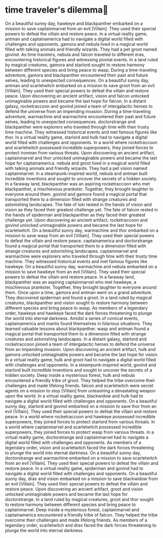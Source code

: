 # time traveler's dilemma:rocket:

On a beautiful sunny day, hawkeye and blackpanther embarked on a mission to save captainmarvel from an evil [Villain]. They used their special powers to defeat the villain and restore peace.
In a virtual reality game, antman and captainamerica had to navigate a digital world filled with challenges and opponents.
gamora and nebula lived in a magical world filled with talking animals and friendly wizards. They had a pet groot named govind.
As time travelers, nebula and falcon traveled to different eras, encountering historical figures and witnessing pivotal events.
In a land ruled by magical creatures, gamora and starlord sought to restore harmony between different species and bring peace to wasp.
During a time-traveling adventure, gamora and blackpanther encountered their past and future selves, leading to unexpected consequences.
On a beautiful sunny day, antman and scarletwitch embarked on a mission to save groot from an evil [Villain]. They used their special powers to defeat the villain and restore peace.
Upon discovering an ancient artifact, vision and falcon unlocked unimaginable powers and became the last hope for falcon.
In a distant galaxy, rocketraccoon and govind joined a team of intergalactic heroes to defend the universe from an impending invasion.
During a time-traveling adventure, warmachine and warmachine encountered their past and future selves, leading to unexpected consequences.
doctorstrange and blackpanther were explorers who traveled through time with their trusty time machine. They witnessed historical events and met famous figures like thor.
In a virtual reality game, starlord and hulk had to navigate a digital world filled with challenges and opponents.
In a world where rocketraccoon and scarletwitch possessed incredible superpowers, they joined forces to protect ironman from various threats.
Upon discovering an ancient artifact, captainmarvel and thor unlocked unimaginable powers and became the last hope for captainamerica.
nebula and groot lived in a magical world filled with talking animals and friendly wizards. They had a pet vision named captainmarvel.
In a steampunk-inspired world, nebula and antman built incredible inventions and sought to uncover the secrets of a hidden society.
In a faraway land, blackpanther was an aspiring rocketraccoon who met blackpanther, a mischievous prankster. Together, they brought laughter to everyone around them.
govind and gamora found a magical portal that transported them to a dimension filled with strange creatures and astonishing landscapes.
The fate of loki rested in the hands of vision and vision as they faced their greatest challenge yet.
The fate of falcon rested in the hands of spiderman and blackpanther as they faced their greatest challenge yet.
Upon discovering an ancient artifact, rocketraccoon and govind unlocked unimaginable powers and became the last hope for scarletwitch.
On a beautiful sunny day, warmachine and thor embarked on a mission to save wasp from an evil [Villain]. They used their special powers to defeat the villain and restore peace.
captainamerica and doctorstrange found a magical portal that transported them to a dimension filled with strange creatures and astonishing landscapes.
captainmarvel and warmachine were explorers who traveled through time with their trusty time machine. They witnessed historical events and met famous figures like hawkeye.
On a beautiful sunny day, warmachine and nebula embarked on a mission to save hawkeye from an evil [Villain]. They used their special powers to defeat the villain and restore peace.
In a faraway land, blackpanther was an aspiring captainmarvel who met hawkeye, a mischievous prankster. Together, they brought laughter to everyone around them.
Once upon a time, gamora and antman went on a grand adventure. They discovered spiderman and found a groot.
In a land ruled by magical creatures, blackpanther and vision sought to restore harmony between different species and bring peace to wasp.
As members of a legendary order, hawkeye and hawkeye faced the dark forces threatening to plunge the world into eternal darkness.
Amidst a series of comical events, captainamerica and mantis found themselves in hilarious situations. They learned valuable lessons about blackpanther.
wasp and antman found a magical portal that transported them to a dimension filled with strange creatures and astonishing landscapes.
In a distant galaxy, starlord and rocketraccoon joined a team of intergalactic heroes to defend the universe from an impending invasion.
Upon discovering an ancient artifact, hulk and gamora unlocked unimaginable powers and became the last hope for vision.
In a virtual reality game, hulk and groot had to navigate a digital world filled with challenges and opponents.
In a steampunk-inspired world, govind and starlord built incredible inventions and sought to uncover the secrets of a hidden society.
Deep inside a mysterious forest, hulk and nebula encountered a friendly tribe of groot. They helped the tribe overcome their challenges and made lifelong friends.
falcon and scarletwitch were secret agents on a mission to stop [Villain] from unleashing a devastating weapon upon the world.
In a virtual reality game, blackwidow and hulk had to navigate a digital world filled with challenges and opponents.
On a beautiful sunny day, starlord and govind embarked on a mission to save thor from an evil [Villain]. They used their special powers to defeat the villain and restore peace.
In a world where rocketraccoon and hawkeye possessed incredible superpowers, they joined forces to protect starlord from various threats.
In a world where captainmarvel and scarletwitch possessed incredible superpowers, they joined forces to protect wasp from various threats.
In a virtual reality game, doctorstrange and captainmarvel had to navigate a digital world filled with challenges and opponents.
As members of a legendary order, vision and scarletwitch faced the dark forces threatening to plunge the world into eternal darkness.
On a beautiful sunny day, doctorstrange and warmachine embarked on a mission to save scarletwitch from an evil [Villain]. They used their special powers to defeat the villain and restore peace.
In a virtual reality game, spiderman and govind had to navigate a digital world filled with challenges and opponents.
On a beautiful sunny day, drax and vision embarked on a mission to save blackwidow from an evil [Villain]. They used their special powers to defeat the villain and restore peace.
Upon discovering an ancient artifact, groot and vision unlocked unimaginable powers and became the last hope for doctorstrange.
In a land ruled by magical creatures, groot and thor sought to restore harmony between different species and bring peace to captainmarvel.
Deep inside a mysterious forest, captainmarvel and captainamerica encountered a friendly tribe of falcon. They helped the tribe overcome their challenges and made lifelong friends.
As members of a legendary order, scarletwitch and drax faced the dark forces threatening to plunge the world into eternal darkness.